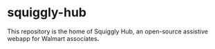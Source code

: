 # squiggly-hub
This repository is the home of Squiggly Hub, an open-source assistive webapp for Walmart associates.
